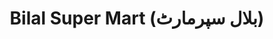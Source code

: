---
title: "Bilal Super Mart (بلال سپرمارٹ)"
url: /karachi/bilal-super-mart-bll-sprmrtt/
shop: convenience
---